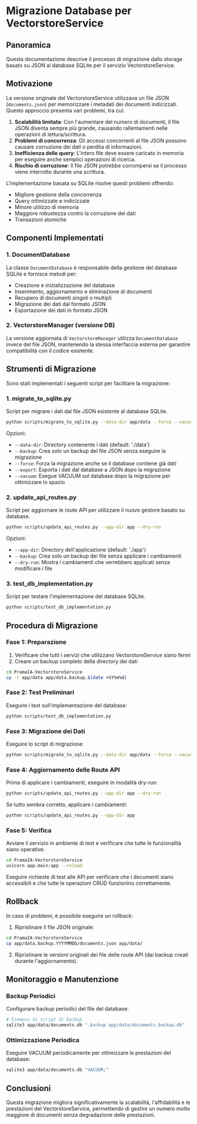 # Migrazione Database per VectorstoreService

## Panoramica

Questa documentazione descrive il processo di migrazione dallo storage basato su JSON al database SQLite per il servizio VectorstoreService.

## Motivazione

La versione originale del VectorstoreService utilizzava un file JSON (`documents.json`) per memorizzare i metadati dei documenti indicizzati. Questo approccio presenta vari problemi, tra cui:

1. **Scalabilità limitata**: Con l'aumentare del numero di documenti, il file JSON diventa sempre più grande, causando rallentamenti nelle operazioni di lettura/scrittura.
2. **Problemi di concorrenza**: Gli accessi concorrenti al file JSON possono causare corruzione dei dati o perdita di informazioni.
3. **Inefficienza delle query**: L'intero file deve essere caricato in memoria per eseguire anche semplici operazioni di ricerca.
4. **Rischio di corruzione**: Il file JSON potrebbe corrompersi se il processo viene interrotto durante una scrittura.

L'implementazione basata su SQLite risolve questi problemi offrendo:

- Migliore gestione della concorrenza
- Query ottimizzate e indicizzate
- Minore utilizzo di memoria
- Maggiore robustezza contro la corruzione dei dati
- Transazioni atomiche

## Componenti Implementati

### 1. DocumentDatabase

La classe `DocumentDatabase` è responsabile della gestione del database SQLite e fornisce metodi per:

- Creazione e inizializzazione del database
- Inserimento, aggiornamento e eliminazione di documenti
- Recupero di documenti singoli o multipli
- Migrazione dei dati dal formato JSON
- Esportazione dei dati in formato JSON

### 2. VectorstoreManager (versione DB)

La versione aggiornata di `VectorstoreManager` utilizza `DocumentDatabase` invece del file JSON, mantenendo la stessa interfaccia esterna per garantire compatibilità con il codice esistente.

## Strumenti di Migrazione

Sono stati implementati i seguenti script per facilitare la migrazione:

### 1. migrate_to_sqlite.py

Script per migrare i dati dal file JSON esistente al database SQLite.

```bash
python scripts/migrate_to_sqlite.py --data-dir app/data --force --vacuum
```

Opzioni:
- `--data-dir`: Directory contenente i dati (default: './data')
- `--backup`: Crea solo un backup del file JSON senza eseguire la migrazione
- `--force`: Forza la migrazione anche se il database contiene già dati
- `--export`: Esporta i dati dal database a JSON dopo la migrazione
- `--vacuum`: Esegue VACUUM sul database dopo la migrazione per ottimizzare lo spazio

### 2. update_api_routes.py

Script per aggiornare le route API per utilizzare il nuovo gestore basato su database.

```bash
python scripts/update_api_routes.py --app-dir app --dry-run
```

Opzioni:
- `--app-dir`: Directory dell'applicazione (default: './app')
- `--backup`: Crea solo un backup dei file senza applicare i cambiamenti
- `--dry-run`: Mostra i cambiamenti che verrebbero applicati senza modificare i file

### 3. test_db_implementation.py

Script per testare l'implementazione del database SQLite.

```bash
python scripts/test_db_implementation.py
```

## Procedura di Migrazione

### Fase 1: Preparazione

1. Verificare che tutti i servizi che utilizzano VectorstoreService siano fermi
2. Creare un backup completo della directory dei dati

```bash
cd PramaIA-VectorstoreService
cp -r app/data app/data.backup.$(date +%Y%m%d)
```

### Fase 2: Test Preliminari

Eseguire i test sull'implementazione del database:

```bash
python scripts/test_db_implementation.py
```

### Fase 3: Migrazione dei Dati

Eseguire lo script di migrazione:

```bash
python scripts/migrate_to_sqlite.py --data-dir app/data --force --vacuum
```

### Fase 4: Aggiornamento delle Route API

Prima di applicare i cambiamenti, eseguire in modalità dry-run:

```bash
python scripts/update_api_routes.py --app-dir app --dry-run
```

Se tutto sembra corretto, applicare i cambiamenti:

```bash
python scripts/update_api_routes.py --app-dir app
```

### Fase 5: Verifica

Avviare il servizio in ambiente di test e verificare che tutte le funzionalità siano operative:

```bash
cd PramaIA-VectorstoreService
uvicorn app.main:app --reload
```

Eseguire richieste di test alle API per verificare che i documenti siano accessibili e che tutte le operazioni CRUD funzionino correttamente.

## Rollback

In caso di problemi, è possibile eseguire un rollback:

1. Ripristinare il file JSON originale:

```bash
cd PramaIA-VectorstoreService
cp app/data.backup.YYYYMMDD/documents.json app/data/
```

2. Ripristinare le versioni originali dei file delle route API (dai backup creati durante l'aggiornamento).

## Monitoraggio e Manutenzione

### Backup Periodici

Configurare backup periodici del file del database:

```bash
# Esempio di script di backup
sqlite3 app/data/documents.db ".backup app/data/documents.backup.db"
```

### Ottimizzazione Periodica

Eseguire VACUUM periodicamente per ottimizzare le prestazioni del database:

```bash
sqlite3 app/data/documents.db "VACUUM;"
```

## Conclusioni

Questa migrazione migliora significativamente la scalabilità, l'affidabilità e le prestazioni del VectorstoreService, permettendo di gestire un numero molto maggiore di documenti senza degradazione delle prestazioni.
